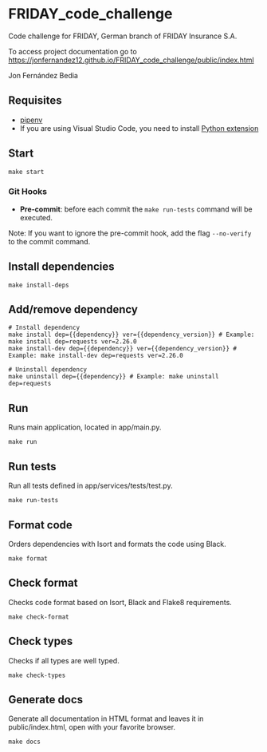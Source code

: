 # FRIDAY_code_challenge
Code challenge for FRIDAY, German branch of FRIDAY Insurance S.A.

To access project documentation go to https://jonfernandez12.github.io/FRIDAY_code_challenge/public/index.html

Jon Fernández Bedia

## Requisites

- [pipenv](https://pypi.org/project/pipenv/)
- If you are using Visual Studio Code, you need to install [Python extension](https://marketplace.visualstudio.com/items?itemName=ms-python.python)
## Start

```
make start
```

### Git Hooks

* **Pre-commit**: before each commit the `make run-tests` command will be executed. 

Note: If you want to ignore the pre-commit hook, add the flag `--no-verify` to the commit command.


## Install dependencies

```
make install-deps
```

## Add/remove dependency

```
# Install dependency
make install dep={{dependency}} ver={{dependency_version}} # Example: make install dep=requests ver=2.26.0
make install-dev dep={{dependency}} ver={{dependency_version}} # Example: make install-dev dep=requests ver=2.26.0

# Uninstall dependency
make uninstall dep={{dependency}} # Example: make uninstall dep=requests
```

## Run

Runs main application, located in app/main.py.

```
make run
```

## Run tests

Run all tests defined in app/services/tests/test.py.

```
make run-tests
```

## Format code

Orders dependencies with Isort and formats the code using Black.

```
make format
```

## Check format

Checks code format based on Isort, Black and Flake8 requirements.

```
make check-format
```

## Check types

Checks if all types are well typed.

```
make check-types
```

## Generate docs

Generate all documentation in HTML format and leaves it in public/index.html, open with your favorite browser.

```
make docs
```
